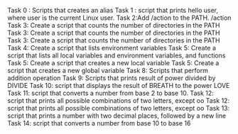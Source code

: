 Task 0 : Scripts that creates an alias
Task 1 :  script that prints hello user, where user is the current Linux user.
Task 2:Add /action to the PATH. /action
Task 3: Create a script that counts the number of directories in the PATH
Task 3: Create a script that counts the number of directories in the PATH
Task 3: Create a script that counts the number of directories in the PATH
Task 4: Create a script that lists environment variables
Task 5: Create a script that lists all local variables and environment variables, and functions
Task 5: Create a script that creates a new local variable
Task 5: Create a script that creates a new global variable
Task 8: Scripts that perform addition operation
Task 9: Scripts that prints result of power divided by DIVIDE
Task 10: script that displays the result of BREATH to the power LOVE
Task 11: script that  converts a number from base 2 to base 10.
Task 12: script that  prints all possible combinations of two letters, except oo
Task 12: script that  prints all possible combinations of two letters, except oo
Task 13: script that  prints  a number with two decimal places, followed by a new line
Task 14: script that converts a number from base 10 to base 16
